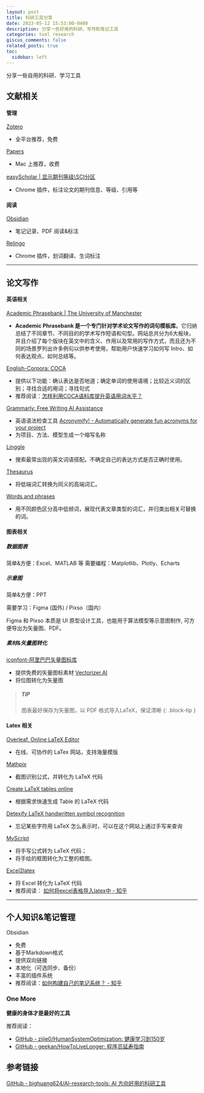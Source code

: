 ```yaml
---
layout: post
title: 科研工具分享
date: 2023-05-12 15:53:00-0400
description: 分享一些好用的科研、写作和笔记工具
categories: tool research
giscus_comments: false
related_posts: true
toc:
  sidebar: left
---
```



分享一些自用的科研、学习工具


## 文献相关

#### 管理

[Zotero](https://github.com/zotero/zotero)
- 全平台推荐，免费

[Papers](https://www.papersapp.com/)
- Mac 上推荐，收费

[easyScholar | 显示期刊等级\\SCI分区](https://www.easyscholar.cc/)
- Chrome 插件，标注论文的期刊信息、等级、引用等

#### 阅读

[Obsidian](https://obsidian.md/)
- 笔记记录、PDF 阅读&标注

[Relingo](https://relingo.net/en/index)
- Chrome 插件，划词翻译、生词标注

---

## 论文写作

#### 英语相关

[Academic Phrasebank | The University of Manchester](https://www.phrasebank.manchester.ac.uk/)
- **Academic Phrasebank 是一个专门针对学术论文写作的词句模板库**。它归纳总结了不同章节、不同目的的学术写作短语和句型。网站总共分为6大板块，并且介绍了每个版块在英文中的含义、作用以及常用的写作方式，而且还为不同的场景罗列出许多例句以供参考使用，帮助用户快速学习如何写 Intro、如何表达观点、如何总结等。

[English-Corpora: COCA](https://www.english-corpora.org/coca/)
- 提供以下功能：确认表达是否地道；确定单词的使用语境；比较近义词的区别；寻找合适的用词；寻找句式
- 推荐阅读：[怎样利用COCA语料库提升英语用词水平？](https://www.zhihu.com/tardis/zm/art/28838654?source_id=1003)

[Grammarly: Free Writing AI Assistance](https://www.grammarly.com/)
- 英语语法检查工具
[Acronymify! - Automatically generate fun acronyms for your project](https://acronymify.com/)
- 为项目、方法、模型生成一个缩写名称

[Linggle](https://linggle.com/)
- 搜索最常出现的英文词语搭配。不确定自己的表达方式是否正确时使用。

[Thesaurus](https://www.thesaurus.com/)
- 将低端词汇转换为同义的高端词汇。

[Words and phrases](https://www.wordandphrase.info/analyzeText.asp)
- 用不同颜色区分高中低频词，展现代表文章类型的词汇，并归类出相关可替换的词。

#### 图表相关

##### 数据图表

简单&方便：Excel、MATLAB 等
需要编程：Matplotlib、Plotly、Echarts

##### 示意图

简单&方便：PPT

需要学习：Figma (国外) / Pixso（国内）

Figma 和 Pixso 本质是 UI 原型设计工具，也能用于算法模型等示意图制作, 可方便导出为矢量图、PDF。

##### 素材&矢量图转化
[iconfont-阿里巴巴矢量图标库](https://www.iconfont.cn/)
- 提供免费的矢量图标素材
[Vectorizer.AI](https://vectorizer.ai/)
- 将位图转化为矢量图


> ##### TIP
>
> 图表最好保存为矢量图，以 PDF 格式导入LaTeX，保证清晰
{: .block-tip }


#### Latex 相关

[Overleaf, Online LaTeX Editor](https://www.overleaf.com/)
- 在线、可协作的 LaTex 网站，支持海量模版

[Mathpix](https://mathpix.com/)
- 截图识别公式，并转化为 LaTeX 代码

[Create LaTeX tables online](https://www.tablesgenerator.com/)
- 根据需求快速生成 Table 的 LaTeX 代码

[Detexify LaTeX handwritten symbol recognition](http://detexify.kirelabs.org/classify.html)
- 忘记某些字符用 LaTeX 怎么表示时，可以在这个网站上通过手写来查询

[MyScript](https://webdemo.myscript.com/)
- 将手写公式转为 LaTeX 代码；
- 将手绘的框图转化为工整的框图。

[Excel2latex](https://ctan.org/pkg/excel2latex)
- 将 Excel 转化为 LaTeX 代码
- 推荐阅读： [如何将excel表格导入latex中 - 知乎](https://zhuanlan.zhihu.com/p/148876880)

---

## 个人知识&笔记管理

Obsidian
- 免费
- 基于Markdown格式
- 提供双向链接
- 本地化（可选同步、备份）
- 丰富的插件系统
- 推荐阅读：[如何构建自己的笔记系统？ - 知乎](https://www.zhihu.com/question/23427617/answer/1461195696)


### One More

**健康的身体才是最好的工具**

推荐阅读：
- [GitHub - zijie0/HumanSystemOptimization: 健康学习到150岁](https://github.com/zijie0/HumanSystemOptimization) 
- [GitHub - geekan/HowToLiveLonger: 程序员延寿指南](https://github.com/geekan/HowToLiveLonger)



## 参考链接
[GitHub - bighuang624/AI-research-tools: AI 方向好用的科研工具](https://github.com/bighuang624/AI-research-tools)
